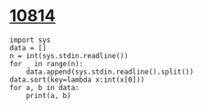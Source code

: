 # [10814](https://www.acmicpc.net/problem/10814)

```
import sys
data = []
n = int(sys.stdin.readline())
for _ in range(n):
    data.append(sys.stdin.readline().split())
data.sort(key=lambda x:int(x[0]))
for a, b in data:
    print(a, b)
```

